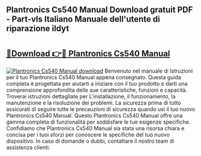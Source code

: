 ## Plantronics Cs540 Manual Download gratuit PDF - Part-vls Italiano Manuale dell'utente di riparazione ildyt

# <h2><a href="http://dfesc8p.blite.top/?on=Plantronics+Cs540+Manual">🔗Download 👉🔴 Plantronics Cs540 Manual</a></h2>

[![Plantronics Cs540 Manual download](https://i.imgur.com/lujVjoI.png)](http://dfesc8p.blite.top/?on=Plantronics+Cs540+Manual)
Benvenuto nel manuale di Istruzioni per il tuo Plantronics Cs540 Manual appena consegnato. Questa guida completa è progettata per aiutarti a iniziare con il tuo prodotto e darti una comprensione approfondita delle sue caratteristiche, funzioni e capacità. Troverai istruzioni dettagliate per L'installazione, il funzionamento, la manutenzione e la risoluzione dei problemi. La sicurezza prima di tutto assicurati di seguire tutte le precauzioni di sicurezza quando usi il tuo nuovo Plantronics Cs540 Manual. Questo Plantronics Cs540 Manual offre una gamma completa di funzionalità per soddisfare le tue esigenze specifiche. Confidiamo che Plantronics Cs540 Manual sia stata una risorsa chiara e concisa per i tuoi sforzi per conoscere le specifiche del tuo nuovo dispositivo. In caso di domande o dubbi, contattare il nostro team di assistenza clienti.
